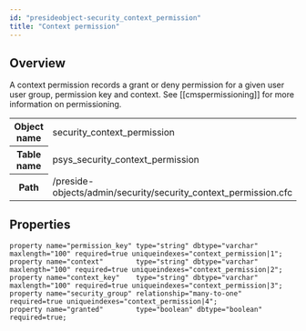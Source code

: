 ```yaml
---
id: "presideobject-security_context_permission"
title: "Context permission"
---
```


## Overview


A context permission records a grant or deny permission for a given user user group, permission key and context.
See [[cmspermissioning]] for more information on permissioning.

<div class="table-responsive"><table class="table table-condensed"><tr><th>Object name</th><td>  security_context_permission</td></tr><tr><th>Table name</th><td>  psys_security_context_permission</td></tr><tr><th>Path</th><td>  /preside-objects/admin/security/security_context_permission.cfc</td></tr></table></div>

## Properties


```luceescript
property name="permission_key" type="string" dbtype="varchar" maxlength="100" required=true uniqueindexes="context_permission|1";
property name="context"        type="string" dbtype="varchar" maxlength="100" required=true uniqueindexes="context_permission|2";
property name="context_key"    type="string" dbtype="varchar" maxlength="100" required=true uniqueindexes="context_permission|3";
property name="security_group" relationship="many-to-one"                     required=true uniqueindexes="context_permission|4";
property name="granted"        type="boolean" dbtype="boolean" required=true;

```
